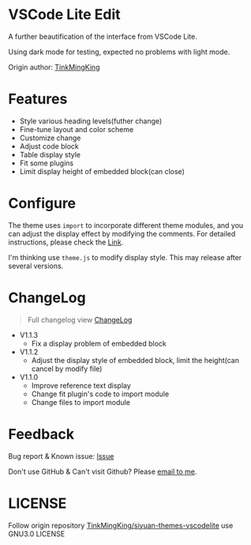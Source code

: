 # VSCode Lite Edit

A further beautification of the interface from VSCode Lite.

Using dark mode for testing, expected no problems with light mode.

Origin author: [TinkMingKing](https://github.com/TinkMingKing)

# Features

* Style various heading levels(futher change)
* Fine-tune layout and color scheme
* Customize change
* Adjust code block
* Table display style
* Fit some plugins
* Limit display height of embedded block(can close)

# Configure

The theme uses `import` to incorporate different theme modules, and you can adjust the display effect by modifying the comments. For detailed instructions, please check the [Link](https://github.com/lingfengyu-dreaming/siyuan-vscodelite-edit/Configure.md).

I'm thinking use `theme.js` to modify display style. This may release after several versions.

# ChangeLog

> Full changelog view [ChangeLog](https://github.com/lingfengyu-dreaming/siyuan-vscodelite-edit/changelog.md)

- V1.1.3
  - Fix a display problem of embedded block
- V1.1.2
  - Adjust the display style of embedded block, limit the height(can cancel by modify file)
- V1.1.0
  - Improve reference text display
  - Change fit plugin's code to import module
  - Change files to import module

# Feedback

Bug report & Known issue: [Issue](https://github.com/lingfengyu-dreaming/siyuan-vscodelite-edit/issues)

Don't use GitHub & Can't visit Github? Please [email to me](mailto:1378990254@qq.com).

# LICENSE

Follow origin repository [TinkMingKing/siyuan-themes-vscodelite](https://github.com/TinkMingKing/siyuan-themes-vscodelite) use GNU3.0 LICENSE
